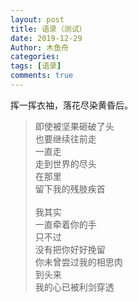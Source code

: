 ```yaml
---
layout: post
title: 语录（测试）
date: 2019-12-29
Author: 木鱼舟
categories: 
tags: [语录]
comments: true
---
```


挥一挥衣袖，落花尽染黄昏后。
> 即使被坚果砸破了头<br>也要继续往前走<br>一直走<br>走到世界的尽头<br>在那里<br>留下我的残肢疾首<br><br>我其实<br>一直牵着你的手<br>只不过<br>没有把你好好挽留<br>你未曾尝过我的相思肉<br>到头来<br>我的心已被利剑穿透
